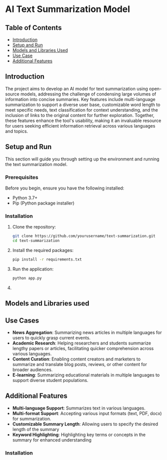 # AI Text Summarization Model

## Table of Contents
- [Introduction](#introduction)
- [Setup and Run](#setup-and-run)
- [Models and Libraries Used](#models-and-libraries-used)
- [Use Case](#use-case)
- [Additional Features](#additional-features)

## Introduction
The project aims to develop an AI model for text summarization using open-source models, addressing the challenge of condensing large volumes of information into concise summaries. Key features include multi-language summarization to support a diverse user base, customizable word length to meet specific needs, text classification for context understanding, and the inclusion of links to the original content for further exploration. Together, these features enhance the tool's usability, making it an invaluable resource for users seeking efficient information retrieval across various languages and topics.

## Setup and Run
This section will guide you through setting up the environment and running the text summarization model.

### Prerequisites

Before you begin, ensure you have the following installed:

- Python 3.7+
- Pip (Python package installer)

### Installation
1. Clone the repository:
   ```bash
   git clone https://github.com/yourusername/text-summarization.git
   cd text-summarization
   
2. Install the required packages:
   ```bash
   pip install -r requirements.txt

3. Run the application:
   ```bash
   python app.py

4. 

## Models and Libraries used


## Use Cases
- **News Aggregation**: Summarizing news articles in multiple languages for users to quickly grasp current events.
- **Academic Research**: Helping researchers and students summarize lengthy papers or articles, facilitating quicker comprehension across various languages.
- **Content Curation**: Enabling content creators and marketers to summarize and translate blog posts, reviews, or other content for broader audiences.
- **E-learning**: Summarizing educational materials in multiple languages to support diverse student populations.

## Additional Features

- **Multi-language Support**: Summarizes text in various languages.
- **Multi-format Support**: Accepting various input formats (text, PDF, docx) for summarization.
- **Customizable Summary Length**: Allowing users to specify the desired length of the summary
- **Keyword Highlighting**: Highlighting key terms or concepts in the summary for enhanced understanding







### Installation

